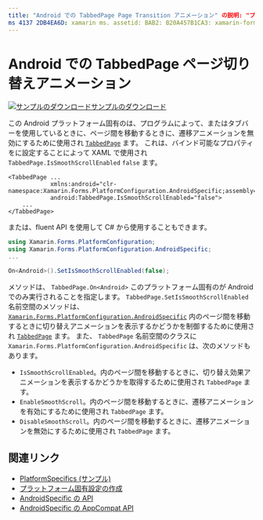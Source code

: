 ```yaml
---
title: "Android での TabbedPage Page Transition アニメーション" の説明: "プラットフォーム固有では、特定のプラットフォームでのみ使用できる機能を使用できます。カスタムレンダラーや特殊効果を実装する必要はありません。 この記事では、TabbedPage 内のページ間を移動するときに、切り替え効果のアニメーションを無効にする Android プラットフォーム固有のを使用する方法について説明します。
ms 4137 2DB4EA6D: xamarin ms. assetid: BAB2: B20A457B1CA3: xamarin-forms author: davidbritch ms. author: dabritch ms. date: 07/10/2018 no loc: [ Xamarin.Forms ,]」を実行してください。 Xamarin.Essentials
---
```


# <a name="tabbedpage-page-transition-animations-on-android"></a>Android での TabbedPage ページ切り替えアニメーション

[![サンプルのダウンロード](~/media/shared/download.png)サンプルのダウンロード](https://docs.microsoft.com/samples/xamarin/xamarin-forms-samples/userinterface-platformspecifics)

この Android プラットフォーム固有のは、プログラムによって、またはタブバーを使用しているときに、ページ間を移動するときに、遷移アニメーションを無効にするために使用され [`TabbedPage`](xref:Xamarin.Forms.TabbedPage) ます。 これは、バインド可能なプロパティをに設定することによって XAML で使用され `TabbedPage.IsSmoothScrollEnabled` `false` ます。

```xaml
<TabbedPage ...
            xmlns:android="clr-namespace:Xamarin.Forms.PlatformConfiguration.AndroidSpecific;assembly=Xamarin.Forms.Core"
            android:TabbedPage.IsSmoothScrollEnabled="false">
    ...
</TabbedPage>
```

または、fluent API を使用して C# から使用することもできます。

```csharp
using Xamarin.Forms.PlatformConfiguration;
using Xamarin.Forms.PlatformConfiguration.AndroidSpecific;
...

On<Android>().SetIsSmoothScrollEnabled(false);
```

メソッドは、 `TabbedPage.On<Android>` このプラットフォーム固有のが Android でのみ実行されることを指定します。 `TabbedPage.SetIsSmoothScrollEnabled`名前空間のメソッドは、 [`Xamarin.Forms.PlatformConfiguration.AndroidSpecific`](xref:Xamarin.Forms.PlatformConfiguration.AndroidSpecific) 内のページ間を移動するときに切り替えアニメーションを表示するかどうかを制御するために使用され [`TabbedPage`](xref:Xamarin.Forms.TabbedPage) ます。 また、 `TabbedPage` 名前空間のクラスに `Xamarin.Forms.PlatformConfiguration.AndroidSpecific` は、次のメソッドもあります。

- `IsSmoothScrollEnabled`。内のページ間を移動するときに、切り替え効果アニメーションを表示するかどうかを取得するために使用され `TabbedPage` ます。
- `EnableSmoothScroll`。内のページ間を移動するときに、遷移アニメーションを有効にするために使用され `TabbedPage` ます。
- `DisableSmoothScroll`。内のページ間を移動するときに、遷移アニメーションを無効にするために使用され `TabbedPage` ます。

## <a name="related-links"></a>関連リンク

- [PlatformSpecifics (サンプル)](https://docs.microsoft.com/samples/xamarin/xamarin-forms-samples/userinterface-platformspecifics)
- [プラットフォーム固有設定の作成](~/xamarin-forms/platform/platform-specifics/index.md#creating-platform-specifics)
- [AndroidSpecific の API](xref:Xamarin.Forms.PlatformConfiguration.AndroidSpecific)
- [AndroidSpecific の AppCompat API](xref:Xamarin.Forms.PlatformConfiguration.AndroidSpecific.AppCompat)

